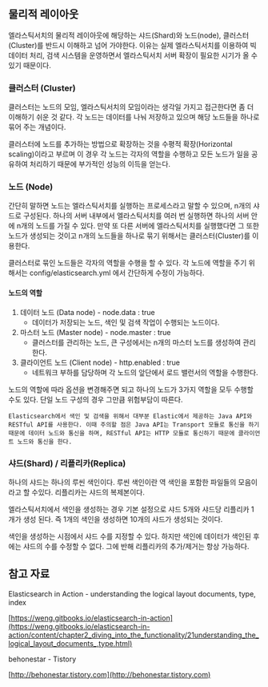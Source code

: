 ## 물리적 레이아웃

엘라스틱서치의 물리적 레이아웃에 해당하는 샤드(Shard)와 노드(node), 클러스터(Cluster)를 반드시 이해하고 넘어 가야한다. 이유는 실제 엘라스틱서치를 이용하여 빅데이터 처리, 검색 시스템을 운영하면서 엘라스틱서치 서버 확장이 필요한 시기가 올 수 있기 때문이다.


### 클러스터 (Cluster)
클러스터는 노드의 모임, 엘라스틱서치의 모임이라는 생각일 가지고 접근한다면 좀 더 이해하기 쉬운 것 같다. 각 노드는 데이터를 나눠 저장하고 있으며 해당 노드들을 하나로 묶어 주는 개념이다.

클러스터에 노드를 추가하는 방법으로 확장하는 것을 수평적 확장(Horizontal scaling)이라고 부르며 이 경우 각 노드는 각자의 역할을 수행하고 모든 노드가 일을 공유하여 처리하기 때문에 부가적인 성능의 이득을 얻는다.

### 노드 (Node)
간단히 말하면 노드는 엘라스틱서치를 실행하는 프로세스라고 말할 수 있으며, n개의 샤드로 구성된다. 하나의 서버 내부에서 엘라스틱서치를 여러 번 실행하면 하나의 서버 안에 n개의 노드를 가질 수 있다. 만약 또 다른 서버에 엘라스틱서치를 실행했다면 그 또한 노드가 생성되는 것이고 n개의 노드들을 하나로 묶기 위해서는 클러스터(Cluster)를 이용한다.

클러스터로 묶인 노드들은 각자의 역할을 수행을 할 수 있다. 각 노드에 역할을 주기 위해서는 config/elasticsearch.yml 에서 간단하게 수정이 가능하다.

#### 노드의 역할
1. 데이터 노드 (Data node) - node.data : true 
    * 데이터가 저장되는 노드, 색인 및 검색 작업이 수행되는 노드이다.
2. 마스터 노드 (Master node) - node.master : true
    * 클러스터를 관리하는 노드, 큰 구성에서는 n개의 마스터 노드를 생성하여 관리한다.
1. 클라이언트 노드 (Client node) - http.enabled : true
    * 네트워크 부하를 담당하며 각 노드의 앞단에서 로드 밸런서의 역할을 수행한다.

노드의 역할에 따라 옵션을 변경해주면 되고 하나의 노드가 3가지 역할을 모두 수행할 수도 있다. 단일 노드 구성의 경우 그만큼 위험부담이 따른다.

`Elasticsearch에서 색인 및 검색을 위해서 대부분 Elastic에서 제공하는 Java API와 RESTful API를 사용한다. 이때 주의할 점은 Java API는 Transport 모듈로 통신을 하기 때문에 데이터 노드와 통신을 하며, RESTful API는 HTTP 모듈로 통신하기 때문에 클라이언트 노드와 통신을 한다.`

### 샤드(Shard) / 리플리카(Replica)

하나의 샤드는 하나의 루씬 색인이다. 루씬 색인이란 역 색인을 포함한 파일들의 모음이라고 할 수있다. 리플리카는 샤드의 복제본이다. 

엘라스틱서치에서 색인을 생성하는 경우 기본 설정으로 샤드 5개와 샤드당 리플리카 1개가 생성 된다. 즉 1개의 색인을 생성하면 10개의 샤드가 생성되는 것이다.

색인을 생성하는 시점에서 샤드 수를 지정할 수 있다. 하지만 색인에 데이터가 색인된 후에는 샤드의 수를 수정할 수 없다. 그에 반해 리플리카의 추가/제거는 항상 가능하다.







## 참고 자료
Elasticsearch in Action - understanding the logical layout documents, type, index

[https://weng.gitbooks.io/elasticsearch-in-action](https://weng.gitbooks.io/elasticsearch-in-action/content/chapter2_diving_into_the_functionality/21understanding_the_logical_layout_documents_,type.html)

behonestar - Tistory

[http://behonestar.tistory.com](http://behonestar.tistory.com)